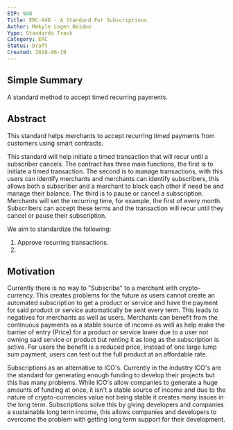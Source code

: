 ```yaml
---
EIP: 948
Title: ERC-948 - A Standard For Subscriptions
Author: Mekyle Logen Naidoo
Yype: Standards Track
Category: ERC
Status: Draft
Created: 2018-06-19
---
```


## Simple Summary

A standard method to accept timed recurring payments.

## Abstract

This standard helps merchants to accept recurring timed payments from customers using smart contracts.

This standard will help initiate a timed transaction that will recur until a subscriber cancels. The contract has three main functions, the first is to initiate a timed transaction. The second is to manage transactions, with this users can identify merchants and merchants can identify subscribers, this allows both a subscriber and a merchant to block each other if need be and manage their balance. The third is to pause or cancel a subscription. Merchants will set the recurring time, for example, the first of every month. Subscribers can accept these terms and the transaction will recur until they cancel or pause their subscription.

We aim to standardize the following:

1. Approve recurring transactions.
2.

## Motivation

Currently there is no way to "Subscribe" to a merchant with crypto-currency. This creates problems for the future as users cannot create an automated subscription to get a product or service and have the payment for said product or service automatically be sent every term. This leads to negatives for merchants as well as users. Merchants can benefit from the continuous payments as a stable source of income as well as help make the barrier of entry (Price) for a product or service lower due to a user not owning said service or product but renting it as long as the subscription is active. For users the benefit is a reduced price, instead of one large lump sum payment, users can test out the full product at an affordable rate.

Subscriptions as an alternative to ICO's. Currently in the industry ICO's are the standard for generating enough funding to develop their projects but this has many problems. While ICO's allow companies to generate a huge amounts of funding at once, it isn't a stable source of income and due to the nature of crypto-currencies value not being stable it creates many issues in the long term. Subscriptions solve this by giving developers and companies a sustainable long term income, this allows companies and developers to overcome the problem with getting long term support for their development.
